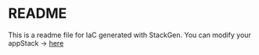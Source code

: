 # README
This is a readme file for IaC generated with StackGen.
You can modify your appStack -> [here](http://main.dev.stackgen.com/appstacks/559829bf-ec40-4f8a-975a-bf2f2f995263)
